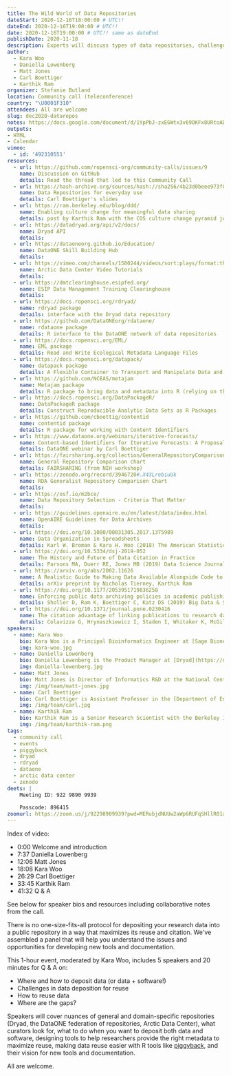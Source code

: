 ```yaml
---
title: The Wild World of Data Repositories
dateStart: 2020-12-16T18:00:00 # UTC!!
dateEnd: 2020-12-16T19:00:00 # UTC!!
date: 2020-12-16T19:00:00 # UTC!! same as dateEnd
publishDate: 2020-11-18
description: Experts will discuss types of data repositories, challenges in data deposition and reuse, vision for new tools
author:
  - Kara Woo
  - Daniella Lowenberg
  - Matt Jones
  - Carl Boettiger
  - Karthik Ram
organizer: Stefanie Butland
location: Community call (teleconference)
country: "\U0001F310"
attendees: All are welcome
slug: dec2020-datarepos
notes: https://docs.google.com/document/d/1YpPbJ-zxEGWtx3v69OKFx8URtoADbU-Km5a8xSbi4EI/
outputs:
- HTML
- Calendar 
vimeo:
  - id: '492310551'
resources:
  - url: https://github.com/ropensci-org/community-calls/issues/9
    name: Discussion on GitHub
    details: Read the thread that led to this Community Call
  - url: https://hash-archive.org/sources/hash://sha256/4b23d0beee973f0e07db059173101bfcc192b6d63956a01898f54f1f26f4191c
    name: Data Repositories for everyday use
    details: Carl Boettiger's slides 
  - url: https://ram.berkeley.edu/blog/ddd/
    name: Enabling culture change for meaningful data sharing
    details: post by Karthik Ram with the COS culture change pyramid juxtaposed with current policies
  - url: https://datadryad.org/api/v2/docs/
    name: Dryad API
    details: 
  - url: https://dataoneorg.github.io/Education/
    name: DataONE Skill Building Hub
    details: 
  - url: https://vimeo.com/channels/1580244/videos/sort:plays/format:thumbnail
    name: Arctic Data Center Video Tutorials
    details: 
  - url: https://dmtclearinghouse.esipfed.org/
    name: ESIP Data Management Training Clearinghouse
    details: 
  - url: https://docs.ropensci.org/rdryad/
    name: rdryad package
    details: interface with the Dryad data repository
  - url: https://github.com/DataONEorg/rdataone/
    name: rdataone package
    details: R interface to the DataONE network of data repositories
  - url: https://docs.ropensci.org/EML/
    name: EML package
    details: Read and Write Ecological Metadata Language Files
  - url: https://docs.ropensci.org/datapack/
    name: datapack package
    details: A Flexible Container to Transport and Manipulate Data and Associated Resources
  - url: https://github.com/NCEAS/metajam
    name: Metajam package
    details: R package to bring data and metadata into R (relying on the DataONE API)
  - url: https://docs.ropensci.org/DataPackageR/
    name: DataPackageR package
    details: Construct Reproducible Analytic Data Sets as R Packages
  - url: https://github.com/cboettig/contentid
    name: contentid package
    details: R package for working with Content Identifiers
  - url: https://www.dataone.org/webinars/iterative-forecasts/
    name: Content-based Identifiers for Iterative Forecasts: A Proposal
    details: DataONE webinar by Carl Boettiger
  - url: https://fairsharing.org/collection/GeneralRepositoryComparison
    name: General Repository Comparison chart
    details: FAIRSHARING (from NIH workshop)
  - url: https://zenodo.org/record/3946720#.X43LrebiuUk
    name: RDA Generalist Repository Comparison Chart
    details: 
  - url: https://osf.io/m2bce/
    name: Data Repository Selection - Criteria That Matter
    details: 
  - url: https://guidelines.openaire.eu/en/latest/data/index.html
    name: OpenAIRE Guidelines for Data Archives
    details:    
  - url: https://doi.org/10.1080/00031305.2017.1375989
    name: Data Organization in Spreadsheets
    details: Karl W. Broman & Kara H. Woo (2018) The American Statistician, 72:1, 2-10
  - url: https://doi.org/10.5334/dsj-2019-052
    name: The History and Future of Data Citation in Practice
    details: Parsons MA, Duerr RE, Jones MB (2019) Data Science Journal, 18(1):52
  - url: https://arxiv.org/abs/2002.11626
    name: A Realistic Guide to Making Data Available Alongside Code to Improve Reproducibility
    details: arXiv preprint by Nicholas Tierney, Karthik Ram
  - url: https://doi.org/10.1177/2053951719836258
    name: Enforcing public data archiving policies in academic publishing. A study of ecology journals
    details: Sholler D, Ram K, Boettiger C, Katz DS (2019) Big Data & Society.
  - url: https://doi.org/10.1371/journal.pone.0230416
    name: The citation advantage of linking publications to research data
    details: Colavizza G, Hrynaszkiewicz I, Staden I, Whitaker K, McGillivray B (2020) PLoS ONE 15(4), e0230416. 
speakers:
  - name: Kara Woo
    bio: Kara Woo is a Principal Bioinformatics Engineer at [Sage Bionetworks](http://sagebionetworks.org/) where she leads a team of developers building tools and infrastructure for open science. Kara is a member of the rOpenSci Code of Conduct committee. Kara on [GitHub](https://github.com/karawoo), [Twitter](https://twitter.com/kara_woo), [Website](https://karawoo.com/)
    img: kara-woo.jpg
  - name: Daniella Lowenberg
    bio: Daniella Lowenberg is the Product Manager at [Dryad](https://datadryad.org/) and Principal Investigator of [Make Data Count](https://makedatacount.org/) within the California Digital Library at University of California. Daniella on [GitHub](https://github.com/dlowenberg), [Twitter](https://twitter.com/danilowenberg)
    img: daniella-lowenberg.jpg
  - name: Matt Jones
    bio: Matt Jones is Director of Informatics R&D at the National Center for Ecological Analysis and Synthesis ([NCEAS](https://www.nceas.ucsb.edu/)), Principal Investigator of the [NSF Arctic Data Center](https://arcticdata.io/), and Director of [DataONE](https://www.dataone.org/) at University of California Santa Barbara. Matt on [GitHub](https://github.com/mbjones), [Twitter](https://twitter.com/metamattj), [Website](http://matt.magisa.org/)
    img: /img/team/matt-jones.jpg
  - name: Carl Boettiger
    bio: Carl Boettiger is Assistant Professor in the [Department of Environmental Science, Policy and Management at UC Berkeley](http://ourenvironment.berkeley.edu/), a Co-founder and strategic advisor of rOpenSci. Carl on [GitHub](https://github.com/cboettig), [Twitter](https://twitter.com/cboettig), [Website](https://www.carlboettiger.info/)
    img: /img/team/carl.jpg
  - name: Karthik Ram
    bio: Karthik Ram is a Senior Research Scientist with the Berkeley Institute for Data Science, Project Lead and Co-founder of rOpenSci, Editor for rOpenSci Software Peer Review. He has a PhD in Ecology and Evolution. Karthik on [GitHub](https://github.com/karthik), [Twitter](https://twitter.com/\_inundata), [Website](http://karthik.io/)
    img: /img/team/karthik-ram.png
tags:
  - community call
  - events
  - piggyback
  - dryad
  - rdryad
  - dataone
  - arctic data center
  - zenodo
deets: |
    Meeting ID: 922 9890 9939
    
    Passcode: 896415
zoomurl: https://zoom.us/j/92298909939?pwd=MERubjdNUUw2aWp6RUFqSHllR01adz09
---
```


Index of video:

- 0:00 Welcome and introduction
- 7:37 Daniella Lowenberg
- 12:06 Matt Jones
- 18:08 Kara Woo
- 26:29 Carl Boettiger
- 33:45 Karthik Ram
- 41:32 Q & A 

See below for speaker bios and resources including collaborative notes from the call.

There is no one-size-fits-all protocol for depositing your research data into a public repository in a way that maximizes its reuse and citation. We've assembled a panel that will help you understand the issues and opportunities for developing new tools and documentation. 

This 1-hour event, moderated by Kara Woo, includes 5 speakers and 20 minutes for Q & A on:

* Where and how to deposit data (or data + software!)
* Challenges in data deposition for reuse
* How to reuse data
* Where are the gaps?

Speakers will cover nuances of general and domain-specific repositories (Dryad, the DataONE federation of repositories, Arctic Data Center), what curators look for, what to do when you want to deposit both data and software, designing tools to help researchers provide the right metadata to maximize reuse, making data reuse easier with R tools like [piggyback](https://docs.ropensci.org/piggyback/), and their vision for new tools and documentation.

All are welcome.
